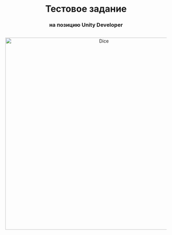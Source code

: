 <div id="header" align="center">
  <h1>  Тестовое задание  </h1>
  <h3> на позицию Unity Developer</h3>
</div>

##

<p align="center">
 <img width="600" src ="ReadMeAssets/
   Unity_6tVXShLx0i.gif" alt="Dice"/>
</p>



